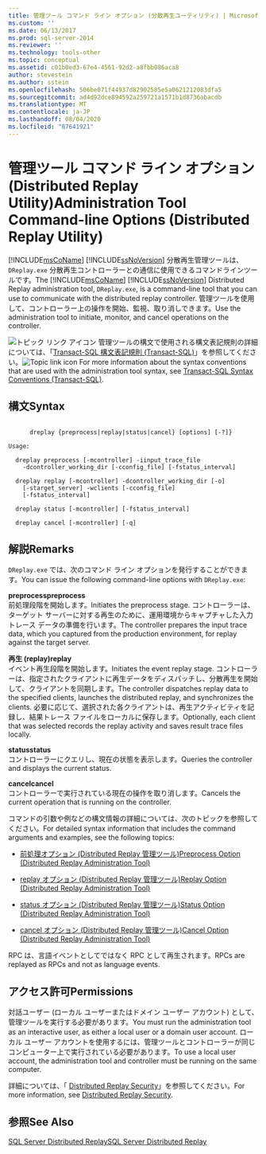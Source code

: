 ```yaml
---
title: 管理ツール コマンド ライン オプション (分散再生ユーティリティ) | Microsoft Docs
ms.custom: ''
ms.date: 06/13/2017
ms.prod: sql-server-2014
ms.reviewer: ''
ms.technology: tools-other
ms.topic: conceptual
ms.assetid: c01b0ed3-67e4-4561-92d2-a8fbb086aca8
author: stevestein
ms.author: sstein
ms.openlocfilehash: 506be071f44937d82902585e5a0621212083dfa5
ms.sourcegitcommit: ad4d92dce894592a259721a1571b1d8736abacdb
ms.translationtype: MT
ms.contentlocale: ja-JP
ms.lasthandoff: 08/04/2020
ms.locfileid: "87641921"
---
```

# <a name="administration-tool-command-line-options-distributed-replay-utility"></a><span data-ttu-id="af208-102">管理ツール コマンド ライン オプション (Distributed Replay Utility)</span><span class="sxs-lookup"><span data-stu-id="af208-102">Administration Tool Command-line Options (Distributed Replay Utility)</span></span>
  <span data-ttu-id="af208-103">[!INCLUDE[msCoName](../../includes/msconame-md.md)] [!INCLUDE[ssNoVersion](../../includes/ssnoversion-md.md)] 分散再生管理ツールは、 `DReplay.exe` 分散再生コントローラーとの通信に使用できるコマンドラインツールです。</span><span class="sxs-lookup"><span data-stu-id="af208-103">The [!INCLUDE[msCoName](../../includes/msconame-md.md)] [!INCLUDE[ssNoVersion](../../includes/ssnoversion-md.md)] Distributed Replay administration tool, `DReplay.exe`, is a command-line tool that you can use to communicate with the distributed replay controller.</span></span> <span data-ttu-id="af208-104">管理ツールを使用して、コントローラー上の操作を開始、監視、取り消しできます。</span><span class="sxs-lookup"><span data-stu-id="af208-104">Use the administration tool to initiate, monitor, and cancel operations on the controller.</span></span>  
  
 <span data-ttu-id="af208-105">![トピック リンク アイコン](../../database-engine/media/topic-link.gif "トピック リンク アイコン") 管理ツールの構文で使用される構文表記規則の詳細については、「[Transact-SQL 構文表記規則 &#40;Transact-SQL&#41;](/sql/t-sql/language-elements/transact-sql-syntax-conventions-transact-sql)」を参照してください。</span><span class="sxs-lookup"><span data-stu-id="af208-105">![Topic link icon](../../database-engine/media/topic-link.gif "Topic link icon") For more information about the syntax conventions that are used with the administration tool syntax, see [Transact-SQL Syntax Conventions &#40;Transact-SQL&#41;](/sql/t-sql/language-elements/transact-sql-syntax-conventions-transact-sql).</span></span>  
  
## <a name="syntax"></a><span data-ttu-id="af208-106">構文</span><span class="sxs-lookup"><span data-stu-id="af208-106">Syntax</span></span>  
  
```  
  
      dreplay {preprocess|replay|status|cancel} [options] [-?]}  
  
Usage:  
  
  dreplay preprocess [-mcontroller] -iinput_trace_file  
    -dcontroller_working_dir [-cconfig_file] [-fstatus_interval]  
  
  dreplay replay [-mcontroller] -dcontroller_working_dir [-o]  
    [-starget_server] -wclients [-cconfig_file]  
    [-fstatus_interval]  
  
  dreplay status [-mcontroller] [-fstatus_interval]  
  
  dreplay cancel [-mcontroller] [-q]   
```  
  
## <a name="remarks"></a><span data-ttu-id="af208-107">解説</span><span class="sxs-lookup"><span data-stu-id="af208-107">Remarks</span></span>  
 <span data-ttu-id="af208-108">`DReplay.exe` では、次のコマンド ライン オプションを発行することができます。</span><span class="sxs-lookup"><span data-stu-id="af208-108">You can issue the following command-line options with `DReplay.exe`:</span></span>  
  
 <span data-ttu-id="af208-109">**preprocess**</span><span class="sxs-lookup"><span data-stu-id="af208-109">**preprocess**</span></span>  
 <span data-ttu-id="af208-110">前処理段階を開始します。</span><span class="sxs-lookup"><span data-stu-id="af208-110">Initiates the preprocess stage.</span></span> <span data-ttu-id="af208-111">コントローラーは、ターゲット サーバーに対する再生のために、運用環境からキャプチャした入力トレース データの準備を行います。</span><span class="sxs-lookup"><span data-stu-id="af208-111">The controller prepares the input trace data, which you captured from the production environment, for replay against the target server.</span></span>  
  
 <span data-ttu-id="af208-112">**再生 (replay)**</span><span class="sxs-lookup"><span data-stu-id="af208-112">**replay**</span></span>  
 <span data-ttu-id="af208-113">イベント再生段階を開始します。</span><span class="sxs-lookup"><span data-stu-id="af208-113">Initiates the event replay stage.</span></span> <span data-ttu-id="af208-114">コントローラーは、指定されたクライアントに再生データをディスパッチし、分散再生を開始して、クライアントを同期します。</span><span class="sxs-lookup"><span data-stu-id="af208-114">The controller dispatches replay data to the specified clients, launches the distributed replay, and synchronizes the clients.</span></span> <span data-ttu-id="af208-115">必要に応じて、選択された各クライアントは、再生アクティビティを記録し、結果トレース ファイルをローカルに保存します。</span><span class="sxs-lookup"><span data-stu-id="af208-115">Optionally, each client that was selected records the replay activity and saves result trace files locally.</span></span>  
  
 <span data-ttu-id="af208-116">**status**</span><span class="sxs-lookup"><span data-stu-id="af208-116">**status**</span></span>  
 <span data-ttu-id="af208-117">コントローラーにクエリし、現在の状態を表示します。</span><span class="sxs-lookup"><span data-stu-id="af208-117">Queries the controller and displays the current status.</span></span>  
  
 <span data-ttu-id="af208-118">**cancel**</span><span class="sxs-lookup"><span data-stu-id="af208-118">**cancel**</span></span>  
 <span data-ttu-id="af208-119">コントローラーで実行されている現在の操作を取り消します。</span><span class="sxs-lookup"><span data-stu-id="af208-119">Cancels the current operation that is running on the controller.</span></span>  
  
 <span data-ttu-id="af208-120">コマンドの引数や例などの構文情報の詳細については、次のトピックを参照してください。</span><span class="sxs-lookup"><span data-stu-id="af208-120">For detailed syntax information that includes the command arguments and examples, see the following topics:</span></span>  
  
-   [<span data-ttu-id="af208-121">前処理オプション &#40;Distributed Replay 管理ツール&#41;</span><span class="sxs-lookup"><span data-stu-id="af208-121">Preprocess Option &#40;Distributed Replay Administration Tool&#41;</span></span>](preprocess-option-distributed-replay-administration-tool.md)  
  
-   [<span data-ttu-id="af208-122">replay オプション &#40;Distributed Replay 管理ツール&#41;</span><span class="sxs-lookup"><span data-stu-id="af208-122">Replay Option &#40;Distributed Replay Administration Tool&#41;</span></span>](replay-option-distributed-replay-administration-tool.md)  
  
-   [<span data-ttu-id="af208-123">status オプション &#40;Distributed Replay 管理ツール&#41;</span><span class="sxs-lookup"><span data-stu-id="af208-123">Status Option &#40;Distributed Replay Administration Tool&#41;</span></span>](status-option-distributed-replay-administration-tool.md)  
  
-   [<span data-ttu-id="af208-124">cancel オプション &#40;Distributed Replay 管理ツール&#41;</span><span class="sxs-lookup"><span data-stu-id="af208-124">Cancel Option &#40;Distributed Replay Administration Tool&#41;</span></span>](cancel-option-distributed-replay-administration-tool.md)  
  
 <span data-ttu-id="af208-125">RPC は、言語イベントとしてではなく RPC として再生されます。</span><span class="sxs-lookup"><span data-stu-id="af208-125">RPCs are replayed as RPCs and not as language events.</span></span>  
  
## <a name="permissions"></a><span data-ttu-id="af208-126">アクセス許可</span><span class="sxs-lookup"><span data-stu-id="af208-126">Permissions</span></span>  
 <span data-ttu-id="af208-127">対話ユーザー (ローカル ユーザーまたはドメイン ユーザー アカウント) として、管理ツールを実行する必要があります。</span><span class="sxs-lookup"><span data-stu-id="af208-127">You must run the administration tool as an interactive user, as either a local user or a domain user account.</span></span> <span data-ttu-id="af208-128">ローカル ユーザー アカウントを使用するには、管理ツールとコントローラーが同じコンピューター上で実行されている必要があります。</span><span class="sxs-lookup"><span data-stu-id="af208-128">To use a local user account, the administration tool and controller must be running on the same computer.</span></span>  
  
 <span data-ttu-id="af208-129">詳細については、「 [Distributed Replay Security](distributed-replay-security.md)」を参照してください。</span><span class="sxs-lookup"><span data-stu-id="af208-129">For more information, see [Distributed Replay Security](distributed-replay-security.md).</span></span>  
  
## <a name="see-also"></a><span data-ttu-id="af208-130">参照</span><span class="sxs-lookup"><span data-stu-id="af208-130">See Also</span></span>  
 [<span data-ttu-id="af208-131">SQL Server Distributed Replay</span><span class="sxs-lookup"><span data-stu-id="af208-131">SQL Server Distributed Replay</span></span>](sql-server-distributed-replay.md)  
  
  
